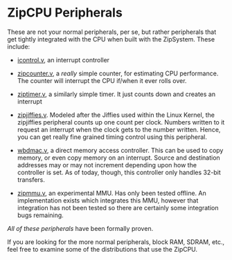 # ZipCPU Peripherals

These are not your normal peripherals, per se, but rather peripherals that
get tightly integrated with the CPU when built with the ZipSystem.  These
include:

- [icontrol.v](./icontrol.v), an interrupt controller

- [zipcounter.v](./zipcounter.v), a *really* simple counter, for estimating CPU performance.  The counter will interrupt the CPU if/when it ever rolls over.

- [ziptimer.v](./ziptimer.v), a similarly simple timer.  It just counts down and creates an interrupt

- [zipjiffies.v](./zipjiffies.v).  Modeled after the Jiffies used within the Linux Kernel, the zipjiffies peripheral counts up one count per clock.  Numbers written to it request an interrupt when the clock gets to the number written.  Hence, you can get really fine grained timing control using this peripheral.

- [wbdmac.v](./wbdmac.v), a direct memory access controller.  This can be used to copy memory, or even copy memory on an interrupt.  Source and destination addresses may or may not increment depending upon how the controller is set.  As of today, though, this controller only handles 32-bit transfers.

- [zipmmu.v](./zipmmu.v), an experimental MMU.  Has only been tested offline.
  An implementation exists which integrates this MMU, however that integration
  has not been tested so there are certainly some integration bugs remaining.

*All of these peripherals* have been formally proven.
   
If you are looking for the more normal peripherals, block RAM, SDRAM, etc.,
feel free to examine some of the distributions that use the ZipCPU.


